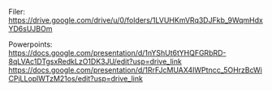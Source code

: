 Filer:
https://drive.google.com/drive/u/0/folders/1LVUHKmVRq3DJFkb_9WqmHdxYD6sUJBOm


Powerpoints:
https://docs.google.com/presentation/d/1nYShUt6tYHQFGRbRD-8qLVAc1DTgsxRedkLzO1DK3JU/edit?usp=drive_link
https://docs.google.com/presentation/d/1RrFJcMUAX4IWPtncc_5OHrzBcWiCPjLLoplWTzM21os/edit?usp=drive_link
